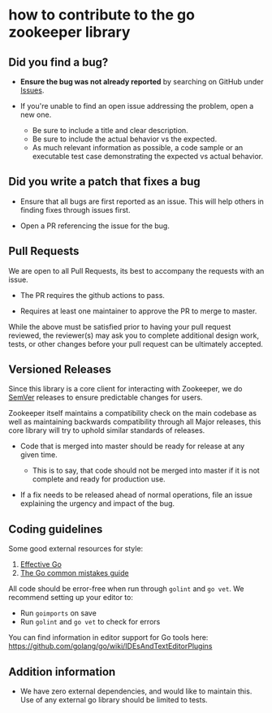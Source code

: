# how to contribute to the go zookeeper library

## **Did you find a bug?**

* **Ensure the bug was not already reported** by searching on GitHub under [Issues](https://git.hrlyit.com/packages/zk/issues).

* If you're unable to find an open issue addressing the problem, open a new one.
  * Be sure to include a title and clear description.
  * Be sure to include the actual behavior vs the expected.
  * As much relevant information as possible, a code sample or an executable test case demonstrating the expected vs actual behavior.

## Did you write a patch that fixes a bug

* Ensure that all bugs are first reported as an issue. This will help others in finding fixes through issues first.

* Open a PR referencing the issue for the bug.

## Pull Requests

We are open to all Pull Requests, its best to accompany the requests with an issue.

* The PR requires the github actions to pass.

* Requires at least one maintainer to approve the PR to merge to master.

While the above must be satisfied prior to having your pull request reviewed, the reviewer(s) may ask you to complete additional design work, tests, or other changes before your pull request can be ultimately accepted.

## Versioned Releases

Since this library is a core client for interacting with Zookeeper, we do [SemVer](https://semver.org/) releases to ensure predictable changes for users.

Zookeeper itself maintains a compatibility check on the main codebase as well as maintaining backwards compatibility through all Major releases, this core library will try to uphold similar standards of releases.

* Code that is merged into master should be ready for release at any given time.
  * This is to say, that code should not be merged into master if it is not complete and ready for production use.

* If a fix needs to be released ahead of normal operations, file an issue explaining the urgency and impact of the bug.

## Coding guidelines

Some good external resources for style:

1. [Effective Go](https://golang.org/doc/effective_go.html)
2. [The Go common mistakes guide](https://github.com/golang/go/wiki/CodeReviewComments)

All code should be error-free when run through `golint` and `go vet`. We
recommend setting up your editor to:

* Run `goimports` on save
* Run `golint` and `go vet` to check for errors

You can find information in editor support for Go tools here:
<https://github.com/golang/go/wiki/IDEsAndTextEditorPlugins>

## Addition information

* We have zero external dependencies, and would like to maintain this. Use of any external go library should be limited to tests.
